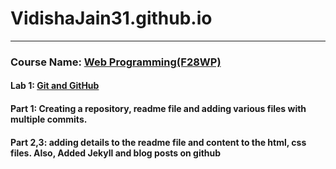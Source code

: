 # VidishaJain31.github.io
---
### Course Name: [Web Programming(F28WP)](https://www.macs.hw.ac.uk/students/cs/courses/f28wp-web-programming/)
#### Lab 1: [Git and GitHub](https://VidishaJain31.github.io)
#### Part 1: Creating a repository, readme file and adding various files with multiple commits.
#### Part 2,3: adding details to the readme file and content to the html, css files. Also, Added Jekyll and blog posts on github 
